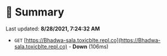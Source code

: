 # 📖 Summary
Last updated: **8/28/2021, 7:24:32 AM**

- `GET` [https://Bhadwa-sala.toxicblte.repl.co](https://Bhadwa-sala.toxicblte.repl.co) - **Down** (106ms)
